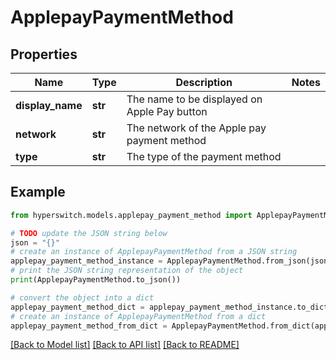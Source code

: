 # ApplepayPaymentMethod


## Properties

Name | Type | Description | Notes
------------ | ------------- | ------------- | -------------
**display_name** | **str** | The name to be displayed on Apple Pay button | 
**network** | **str** | The network of the Apple pay payment method | 
**type** | **str** | The type of the payment method | 

## Example

```python
from hyperswitch.models.applepay_payment_method import ApplepayPaymentMethod

# TODO update the JSON string below
json = "{}"
# create an instance of ApplepayPaymentMethod from a JSON string
applepay_payment_method_instance = ApplepayPaymentMethod.from_json(json)
# print the JSON string representation of the object
print(ApplepayPaymentMethod.to_json())

# convert the object into a dict
applepay_payment_method_dict = applepay_payment_method_instance.to_dict()
# create an instance of ApplepayPaymentMethod from a dict
applepay_payment_method_from_dict = ApplepayPaymentMethod.from_dict(applepay_payment_method_dict)
```
[[Back to Model list]](../README.md#documentation-for-models) [[Back to API list]](../README.md#documentation-for-api-endpoints) [[Back to README]](../README.md)



